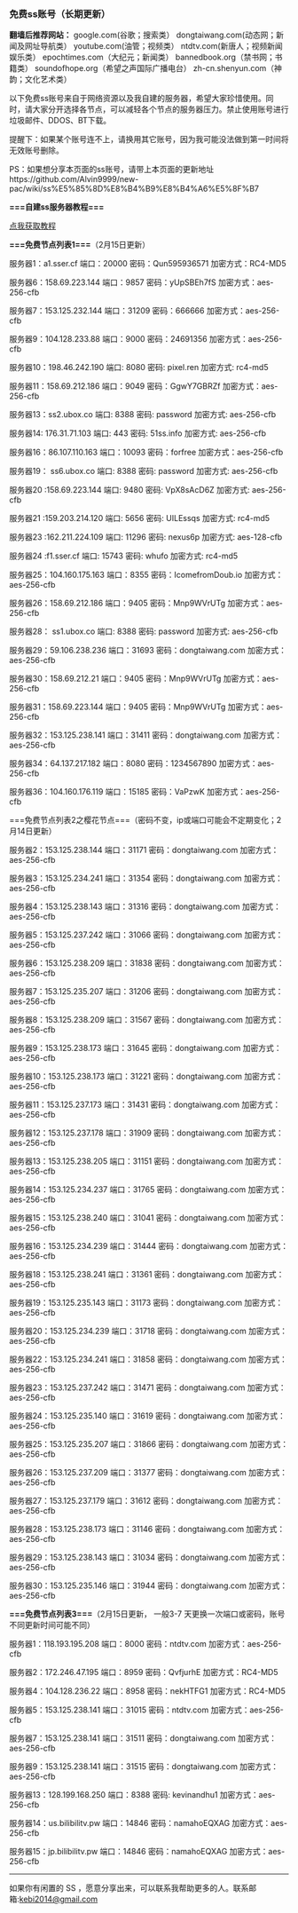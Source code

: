 ### 免费ss账号（长期更新）

**翻墙后推荐网站：** google.com(谷歌；搜索类） dongtaiwang.com(动态网；新闻及网址导航类）  youtube.com(油管；视频类）  ntdtv.com(新唐人；视频新闻娱乐类）    epochtimes.com（大纪元；新闻类）   bannedbook.org（禁书网；书籍类）   soundofhope.org（希望之声国际广播电台）
    zh-cn.shenyun.com（神韵；文化艺术类）

以下免费ss账号来自于网络资源以及我自建的服务器，希望大家珍惜使用。同时，请大家分开选择各节点，可以减轻各个节点的服务器压力。禁止使用账号进行垃圾邮件、DDOS、BT下载。

提醒下：如果某个账号连不上，请换用其它账号，因为我可能没法做到第一时间将无效账号删除。

PS：如果想分享本页面的ss账号，请带上本页面的更新地址https://github.com/Alvin9999/new-pac/wiki/ss%E5%85%8D%E8%B4%B9%E8%B4%A6%E5%8F%B7


**===自建ss服务器教程===**

[点我获取教程](https://github.com/Alvin9999/new-pac/wiki/%E8%87%AA%E5%BB%BAss%E6%9C%8D%E5%8A%A1%E5%99%A8%E6%95%99%E7%A8%8B)

**===免费节点列表1===**（2月15日更新）

服务器1：a1.sser.cf 端口：20000 密码：Qun595936571 加密方式：RC4-MD5

服务器6：158.69.223.144  端口：9857  密码：yUpSBEh7fS 加密方式：aes-256-cfb

服务器7：153.125.232.144  端口：31209  密码：666666 加密方式：aes-256-cfb

服务器9：104.128.233.88 端口：9000 密码：24691356 加密方式：aes-256-cfb

服务器10：198.46.242.190 端口: 8080 密码: pixel.ren 加密方式: rc4-md5

服务器11：158.69.212.186 端口：9049 密码：GgwY7GBRZf 加密方式：aes-256-cfb

服务器13：ss2.ubox.co 端口: 8388 密码: password 加密方式: aes-256-cfb

服务器14: 176.31.71.103 端口: 443 密码: 51ss.info 加密方式: aes-256-cfb

服务器16：86.107.110.163  端口：10093 密码：forfree 加密方式：aes-256-cfb

服务器19： ss6.ubox.co 端口: 8388 密码: password 加密方式: aes-256-cfb

服务器20 :158.69.223.144 端口: 9480 密码: VpX8sAcD6Z 加密方式: aes-256-cfb

服务器21 :159.203.214.120 端口: 5656 密码: UILEssqs 加密方式: rc4-md5

服务器23 :162.211.224.109 端口: 11296 密码: nexus6p 加密方式: aes-128-cfb

服务器24 :f1.sser.cf 端口: 15743 密码: whufo  加密方式: rc4-md5

服务器25：104.160.175.163 端口：8355 密码：IcomefromDoub.io  加密方式：aes-256-cfb

服务器26：158.69.212.186 端口：9405 密码：Mnp9WVrUTg 加密方式：aes-256-cfb

服务器28： ss1.ubox.co  端口: 8388 密码: password 加密方式: aes-256-cfb

服务器29：59.106.238.236 端口：31693 密码：dongtaiwang.com 加密方式：aes-256-cfb

服务器30：158.69.212.21 端口：9405 密码：Mnp9WVrUTg 加密方式：aes-256-cfb

服务器31：158.69.223.144 端口：9405 密码：Mnp9WVrUTg 加密方式：aes-256-cfb

服务器32：153.125.238.141 端口：31411 密码：dongtaiwang.com 加密方式：aes-256-cfb

服务器34：64.137.217.182 端口：8080 密码：1234567890 加密方式：aes-256-cfb

服务器36：104.160.176.119 端口：15185 密码：VaPzwK 加密方式：aes-256-cfb


===免费节点列表2之樱花节点===（密码不变，ip或端口可能会不定期变化；2月14日更新）

服务器2：153.125.238.144 端口：31171 密码：dongtaiwang.com 加密方式：aes-256-cfb

服务器3：153.125.234.241 端口：31354 密码：dongtaiwang.com 加密方式：aes-256-cfb

服务器4：153.125.238.143 端口：31316 密码：dongtaiwang.com 加密方式：aes-256-cfb

服务器5：153.125.237.242 端口：31066 密码：dongtaiwang.com 加密方式：aes-256-cfb

服务器6：153.125.238.209 端口：31838 密码：dongtaiwang.com 加密方式：aes-256-cfb

服务器7：153.125.235.207 端口：31206 密码：dongtaiwang.com 加密方式：aes-256-cfb

服务器8：153.125.238.209 端口：31567 密码：dongtaiwang.com 加密方式：aes-256-cfb

服务器9：153.125.238.173 端口：31645 密码：dongtaiwang.com 加密方式：aes-256-cfb

服务器10：153.125.238.173 端口：31221 密码：dongtaiwang.com 加密方式：aes-256-cfb

服务器11：153.125.237.173 端口：31431 密码：dongtaiwang.com 加密方式：aes-256-cfb

服务器12：153.125.237.178 端口：31909 密码：dongtaiwang.com 加密方式：aes-256-cfb

服务器13：153.125.238.205 端口：31151 密码：dongtaiwang.com 加密方式：aes-256-cfb

服务器14：153.125.234.237 端口：31765 密码：dongtaiwang.com 加密方式：aes-256-cfb

服务器15：153.125.238.240 端口：31041 密码：dongtaiwang.com 加密方式：aes-256-cfb

服务器16：153.125.234.239 端口：31444 密码：dongtaiwang.com 加密方式：aes-256-cfb

服务器18：153.125.238.241 端口：31361 密码：dongtaiwang.com 加密方式：aes-256-cfb

服务器19：153.125.235.143 端口：31173 密码：dongtaiwang.com 加密方式：aes-256-cfb

服务器20：153.125.234.239 端口：31718 密码：dongtaiwang.com 加密方式：aes-256-cfb

服务器22：153.125.234.241 端口：31858 密码：dongtaiwang.com 加密方式：aes-256-cfb

服务器23：153.125.237.242 端口：31471 密码：dongtaiwang.com 加密方式：aes-256-cfb

服务器24：153.125.235.140 端口：31619 密码：dongtaiwang.com 加密方式：aes-256-cfb

服务器25：153.125.235.207 端口：31866 密码：dongtaiwang.com 加密方式：aes-256-cfb

服务器26：153.125.237.209 端口：31377 密码：dongtaiwang.com 加密方式：aes-256-cfb

服务器27：153.125.237.179 端口：31612 密码：dongtaiwang.com 加密方式：aes-256-cfb

服务器28：153.125.238.173 端口：31146 密码：dongtaiwang.com 加密方式：aes-256-cfb

服务器29：153.125.238.143 端口：31034 密码：dongtaiwang.com 加密方式：aes-256-cfb

服务器30：153.125.235.146 端口：31944 密码：dongtaiwang.com 加密方式：aes-256-cfb


**===免费节点列表3===**（2月15日更新， 一般3-7 天更换一次端口或密码，账号不同更新时间可能不同）

服务器1：118.193.195.208 端口：8000 密码：ntdtv.com 加密方式：aes-256-cfb

服务器2：172.246.47.195  端口：8959 密码：QvfjurhE 加密方式：RC4-MD5

服务器4：104.128.236.22  端口：8958 密码：nekHTFG1 加密方式：RC4-MD5

服务器5：153.125.238.141 端口：31015 密码：ntdtv.com 加密方式：aes-256-cfb

服务器7：153.125.238.141 端口：31511 密码：dongtaiwang.com 加密方式：aes-256-cfb

服务器9：153.125.238.141 端口：31515 密码：dongtaiwang.com 加密方式：aes-256-cfb

服务器13：128.199.168.250 端口：8388  密码: kevinandhu1  加密方式：aes-256-cfb

服务器14：us.bilibilitv.pw  端口：14846  密码：namahoEQXAG  加密方式：aes-256-cfb

服务器15：jp.bilibilitv.pw  端口：14846  密码：namahoEQXAG  加密方式：aes-256-cfb

***


如果你有闲置的 SS ，愿意分享出来，可以联系我帮助更多的人。联系邮箱:kebi2014@gmail.com